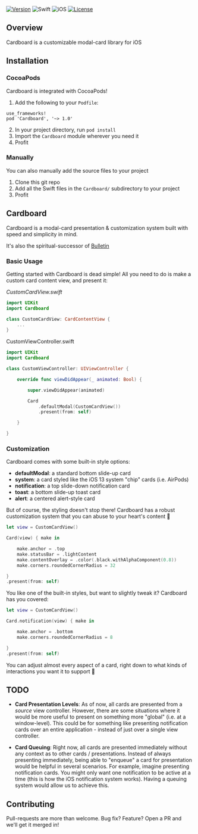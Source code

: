 <!-- ![Cardboard](Resources/banner.png) -->

[![Version](https://img.shields.io/cocoapods/v/Cardboard.svg?style=for-the-badge)](http://cocoapods.org/pods/Cardboard)
![Swift](https://img.shields.io/badge/Swift-5-orange.svg?style=for-the-badge)
![iOS](https://img.shields.io/badge/iOS-13--15-green.svg?style=for-the-badge)
[![License](https://img.shields.io/cocoapods/l/Cardboard.svg?style=for-the-badge)](http://cocoapods.org/pods/Cardboard)

## Overview

Cardboard is a customizable modal-card library for iOS

## Installation

### CocoaPods
Cardboard is integrated with CocoaPods!

1. Add the following to your `Podfile`:
```
use_frameworks!
pod 'Cardboard', '~> 1.0'
```
2. In your project directory, run `pod install`
3. Import the `Cardboard` module wherever you need it
4. Profit

### Manually
You can also manually add the source files to your project

1. Clone this git repo
2. Add all the Swift files in the `Cardboard/` subdirectory to your project
3. Profit

## Cardboard

Cardboard is a modal-card presentation & customization system built with speed and simplicity in mind.

It's also the spiritual-successor of [Bulletin](https://github.com/mitchtreece/Bulletin)

### Basic Usage

Getting started with Cardboard is dead simple! All you need to do is make a custom card content view, and present it:

*CustomCardView.swift*
```swift
import UIKit
import Cardboard

class CustomCardView: CardContentView {
    ...
}
```

CustomViewController.swift
```swift
import UIKit
import Cardboard

class CustomViewController: UIViewController {

    override func viewDidAppear(_ animated: Bool) {

        super.viewDidAppear(animated)

        Card
            .defaultModal(CustomCardView())
            .present(from: self)

    }

}
```

### Customization

Cardboard comes with some built-in style options:

- **defaultModal**: a standard bottom slide-up card
- **system**: a card styled like the iOS 13 system "chip" cards (i.e. AirPods)
- **notification**: a top slide-down notification card
- **toast**: a bottom slide-up toast card
- **alert**: a centered alert-style card

But of course, the styling doesn't stop there! Cardboard has a robust customization system that you can abuse to your heart's content 🤪

```swift
let view = CustomCardView()

Card(view) { make in

    make.anchor = .top
    make.statusBar = .lightContent
    make.contentOverlay = .color(.black.withAlphaComponent(0.8))
    make.corners.roundedCornerRadius = 32

}
.present(from: self)
```

You like one of the built-in styles, but want to slightly tweak it? Cardboard has you covered:

```swift
let view = CustomCardView()

Card.notification(view) { make in

    make.anchor = .bottom
    make.corners.roundedCornerRadius = 8

}
.present(from: self)
```

You can adjust almost every aspect of a card, right down to what kinds of interactions you want it to support 🎉

## TODO
- **Card Presentation Levels**: As of now, all cards are presented from a *source* view controller. However, there are some situations where it would be more useful to present on something more "global" (i.e. at a window-level). This could be for something like presenting notification cards over an entire application - instead of just over a single view controller.

- **Card Queuing**: Right now, all cards are presented immediately without any context as to other cards / presentations. Instead of always presenting immediately, being able to "enqueue" a card for presentation would be helpful in several scenarios. For example, imagine presenting notification cards. You might only want one notification to be active at a time (this is how the iOS notification system works). Having a queuing system would allow us to achieve this.

## Contributing
Pull-requests are more than welcome. Bug fix? Feature? Open a PR and we'll get it merged in!
